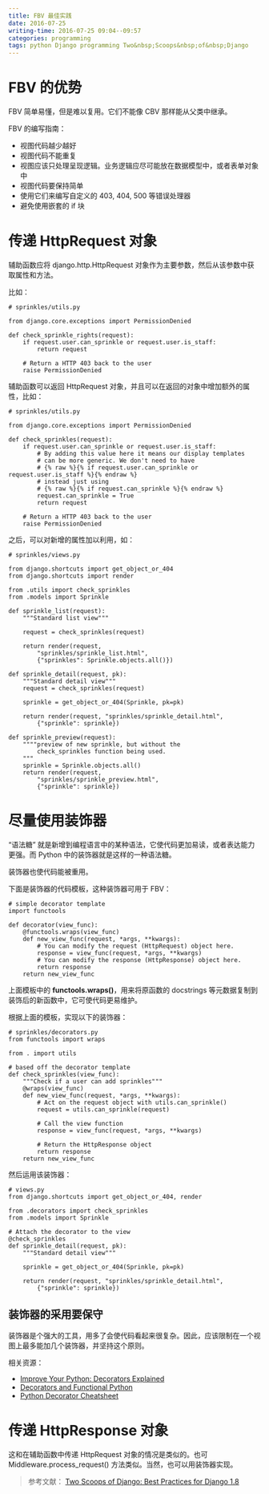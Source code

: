 ```yaml
---
title: FBV 最佳实践
date: 2016-07-25
writing-time: 2016-07-25 09:04--09:57
categories: programming
tags: python Django programming Two&nbsp;Scoops&nbsp;of&nbsp;Django
---
```


# FBV 的优势

FBV 简单易懂，但是难以复用。它们不能像 CBV 那样能从父类中继承。

FBV 的编写指南：

+ 视图代码越少越好
+ 视图代码不能重复
+ 视图应该只处理呈现逻辑。业务逻辑应尽可能放在数据模型中，或者表单对象中
+ 视图代码要保持简单
+ 使用它们来编写自定义的 403, 404, 500 等错误处理器
+ 避免使用嵌套的 if 块


# 传递 HttpRequest 对象

辅助函数应将 django.http.HttpRequest 对象作为主要参数，然后从该参数中获取属性和方法。

比如：

```
# sprinkles/utils.py

from django.core.exceptions import PermissionDenied

def check_sprinkle_rights(request):
    if request.user.can_sprinkle or request.user.is_staff:
        return request

    # Return a HTTP 403 back to the user
    raise PermissionDenied
```

辅助函数可以返回 HttpRequest 对象，并且可以在返回的对象中增加额外的属性，比如：

```
# sprinkles/utils.py

from django.core.exceptions import PermissionDenied

def check_sprinkles(request):
    if request.user.can_sprinkle or request.user.is_staff:
        # By adding this value here it means our display templates
        # can be more generic. We don't need to have
        # {% raw %}{% if request.user.can_sprinkle or request.user.is_staff %}{% endraw %}
        # instead just using
        # {% raw %}{% if request.can_sprinkle %}{% endraw %}
        request.can_sprinkle = True
        return request

    # Return a HTTP 403 back to the user
    raise PermissionDenied
```

之后，可以对新增的属性加以利用，如：

```
# sprinkles/views.py

from django.shortcuts import get_object_or_404
from django.shortcuts import render

from .utils import check_sprinkles
from .models import Sprinkle

def sprinkle_list(request):
    """Standard list view"""

    request = check_sprinkles(request)

    return render(request,
        "sprinkles/sprinkle_list.html",
        {"sprinkles": Sprinkle.objects.all()})

def sprinkle_detail(request, pk):
    """Standard detail view"""
    request = check_sprinkles(request)

    sprinkle = get_object_or_404(Sprinkle, pk=pk)

    return render(request, "sprinkles/sprinkle_detail.html",
        {"sprinkle": sprinkle})

def sprinkle_preview(request):
    """"preview of new sprinkle, but without the
        check_sprinkles function being used.
    """
    sprinkle = Sprinkle.objects.all()
    return render(request,
        "sprinkles/sprinkle_preview.html",
        {"sprinkle": sprinkle})
```

# 尽量使用装饰器


“语法糖” 就是新增到编程语言中的某种语法，它使代码更加易读，或者表达能力更强。而 Python 中的装饰器就是这样的一种语法糖。

装饰器也使代码能被重用。

下面是装饰器的代码模板，这种装饰器可用于 FBV：

```
# simple decorator template
import functools

def decorator(view_func):
    @functools.wraps(view_func)
    def new_view_func(request, *args, **kwargs):
        # You can modify the request (HttpRequest) object here.
        response = view_func(request, *args, **kwargs)
        # You can modify the response (HttpResponse) object here.
        return response
    return new_view_func
```

上面模板中的 **functools.wraps()**，用来将原函数的 docstrings 等元数据复制到装饰后的新函数中，它可使代码更易维护。

根据上面的模板，实现以下的装饰器：

```
# sprinkles/decorators.py
from functools import wraps

from . import utils

# based off the decorator template
def check_sprinkles(view_func):
    """Check if a user can add sprinkles"""
    @wraps(view_func)
    def new_view_func(request, *args, **kwargs):
        # Act on the request object with utils.can_sprinkle()
        request = utils.can_sprinkle(request)

        # Call the view function
        response = view_func(request, *args, **kwargs)

        # Return the HttpResponse object
        return response
    return new_view_func
```

然后运用该装饰器：

```
# views.py
from django.shortcuts import get_object_or_404, render

from .decorators import check_sprinkles
from .models import Sprinkle

# Attach the decorator to the view
@check_sprinkles
def sprinkle_detail(request, pk):
    """Standard detail view"""

    sprinkle = get_object_or_404(Sprinkle, pk=pk)

    return render(request, "sprinkles/sprinkle_detail.html",
        {"sprinkle": sprinkle})
```

## 装饰器的采用要保守

装饰器是个强大的工具，用多了会使代码看起来很复杂。因此，应该限制在一个视图上最多能加几个装饰器，并坚持这个原则。

相关资源：

+ [Improve Your Python: Decorators Explained](http://jeffknupp.com/blog/2013/11/29/improve-your-python-decorators-explained/)
+ [Decorators and Functional Python](http://www.brianholdefehr.com/decorators-and-functional-python)
+ [Python Decorator Cheatsheet](http://www.pydanny.com/python-decorator-cheatsheet.html)

# 传递 HttpResponse 对象

这和在辅助函数中传递 HttpRequest 对象的情况是类似的。也可 Middleware.process_request() 方法类似。当然，也可以用装饰器实现。

> 参考文献： [Two Scoops of Django: Best Practices for Django 1.8](https://www.amazon.com/Two-Scoops-Django-Best-Practices/dp/0981467342/)
